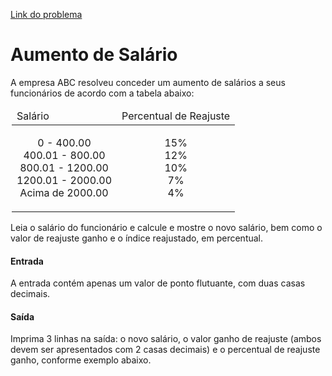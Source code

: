 
[Link do problema](https://www.beecrowd.com.br/judge/problems/view/1048)

# Aumento de Salário

A empresa ABC resolveu conceder um aumento de salários a seus funcionários de acordo com a tabela abaixo:
<div align="center"><table style="width: 500px;">
<thead><tr><td>Salário</td><td>Percentual de Reajuste</td></tr></thead>
<tbody><tr><td><p style="text-align: center">
0 - 400.00<br>
400.01 - 800.00<br>
800.01 - 1200.00<br>
1200.01 - 2000.00<br>
Acima de 2000.00</p></td>
<td><p style="text-align: center">
15%<br>
12%<br>
10%<br>
7%<br>
4%</p></td></tr></tbody></table></div>

Leia o salário do funcionário e calcule e mostre o novo salário, bem como o valor de reajuste ganho e o índice reajustado, em percentual.

#### Entrada

A entrada contém apenas um valor de ponto flutuante, com duas casas decimais.

#### Saída

Imprima 3 linhas na saída: o novo salário, o valor ganho de reajuste (ambos devem ser apresentados com 2 casas decimais) e o percentual de reajuste ganho, conforme exemplo abaixo.
